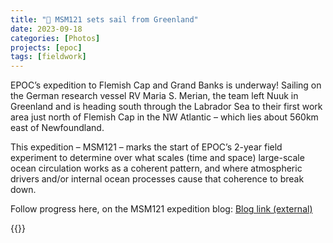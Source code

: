 ```yaml
---
title: "🚢 MSM121 sets sail from Greenland"
date: 2023-09-18
categories: [Photos]
projects: [epoc]
tags: [fieldwork]
---
```


EPOC’s expedition to Flemish Cap and Grand Banks is underway! Sailing on the German research vessel RV Maria S. Merian, the team left Nuuk in Greenland and is heading south through the Labrador Sea to their first work area just north of Flemish Cap in the NW Atlantic – which lies about 560km east of Newfoundland.

This expedition – MSM121 – marks the start of EPOC’s 2-year field experiment to determine over what scales (time and space) large-scale ocean circulation works as a coherent pattern, and where atmospheric drivers and/or internal ocean processes cause that coherence to break down.

Follow progress here, on the MSM121 expedition blog: [Blog link (external)](https://epoc.blogs.uni-hamburg.de/our-work/expeditions/msm121/msm121-expedition-blog/)

{{<gallery album="msm121">}}